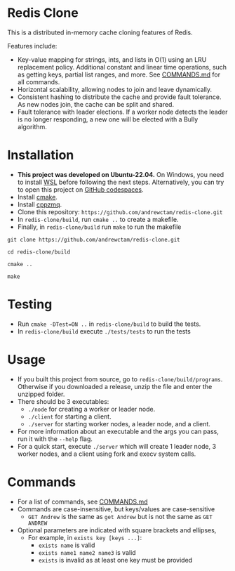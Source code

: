 # Redis Clone

This is a distributed in-memory cache cloning features of Redis.

Features include:
- Key-value mapping for strings, ints, and lists in O(1) using an LRU replacement policy. Additional constant and linear time operations, such as getting keys, partial list ranges, and more. See [COMMANDS.md](./COMMANDS.md) for all commands.
- Horizontal scalability, allowing nodes to join and leave dynamically.
- Consistent hashing to distribute the cache and provide fault tolerance. As new nodes join, the cache can be split and shared.
- Fault tolerance with leader elections. If a worker node detects the leader is no longer responding, a new one will be elected with a Bully algorithm.

# Installation
- **This project was developed on Ubuntu-22.04.** On Windows, you need to install [WSL](https://learn.microsoft.com/en-us/windows/wsl/install) before following the next steps. Alternatively, you can try to open this project on [GitHub codespaces](https://github.com/codespaces).
- Install [cmake](https://cmake.org/install/).
- Install [cppzmq](https://github.com/zeromq/cppzmq).
- Clone this repository: `https://github.com/andrewctam/redis-clone.git`
- In `redis-clone/build`, run `cmake ..` to create a makefile.
- Finally, in `redis-clone/build` run `make` to run the makefile

```
git clone https://github.com/andrewctam/redis-clone.git

cd redis-clone/build

cmake ..

make
```

# Testing
- Run `cmake -DTest=ON ..` in `redis-clone/build` to build the tests.
- In `redis-clone/build` execute `./tests/tests` to run the tests

# Usage
- If you built this project from source, go to `redis-clone/build/programs`. Otherwise if you downloaded a release, unzip the file and enter the unzipped folder.
- There should be 3 executables:
    - `./node` for creating a worker or leader node.
    - `./client` for starting a client.
    - `./server` for starting worker nodes, a leader node, and a client.
- For more information about an executable and the args you can pass, run it with the `--help` flag.
- For a quick start, execute `./server` which will create 1 leader node, 3 worker nodes, and a client using fork and execv system calls.


# Commands
- For a list of commands, see [COMMANDS.md](./COMMANDS.md)
- Commands are case-insensitive, but keys/values are case-sensitive
    - `GET Andrew` is the same as `get Andrew` but is not the same as `GET ANDREW`
- Optional parameters are indicated with square brackets and ellipses,
    - For example, in `exists key [keys ...]`:
        - `exists name` is valid
        - `exists name1 name2 name3` is valid
        - `exists` is invalid as at least one key must be provided
